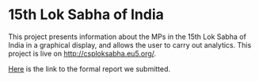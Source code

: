 15th Lok Sabha of India
============
This project presents information about the MPs in the 15th Lok Sabha of India in a graphical display, and allows the user to carry out analytics.
This project is live on http://csploksabha.eu5.org/.

[Here](https://github.com/shivanker/analysis-loksabha-15/blob/master/Report.pdf) is the link to the formal report we submitted.
